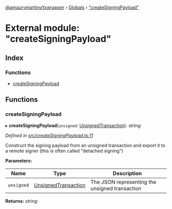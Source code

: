 [@amaurymartiny/txwrapper](../README.md) › [Globals](../globals.md) › ["createSigningPayload"](_createsigningpayload_.md)

# External module: "createSigningPayload"

## Index

### Functions

* [createSigningPayload](_createsigningpayload_.md#createsigningpayload)

## Functions

###  createSigningPayload

▸ **createSigningPayload**(`unsigned`: [UnsignedTransaction](../interfaces/_balancetransfer_.unsignedtransaction.md)): *string*

*Defined in [src/createSigningPayload.ts:11](https://github.com/amaurymartiny/polkadotjs-wrapper/blob/91a53f7/src/createSigningPayload.ts#L11)*

Construct the signing payload from an unsigned transaction and export it to
a remote signer (this is often called "detached signing")

**Parameters:**

Name | Type | Description |
------ | ------ | ------ |
`unsigned` | [UnsignedTransaction](../interfaces/_balancetransfer_.unsignedtransaction.md) | The JSON representing the unsigned transaction  |

**Returns:** *string*
